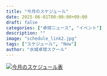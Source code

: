 ```yaml
---
title: "今月のスケジュール"
date: 2025-06-01T00:00:00+09:00
draft: false
categories: ["卓球ニュース", "イベント"]
description: ""
image: "schedule_link2.jpg"
tags: ["スケジュール", "New"]
author: "水城卓球スクール"
---
```


<a class="" href="/images/blog/mtts_schedule06.pdf"><img src="/images/blog/2025_06.jpg" alt="今月のスケジュール表" /></a>
